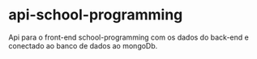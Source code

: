 # api-school-programming
Api para o front-end school-programming com os dados do back-end e conectado ao banco de dados ao  mongoDb.
